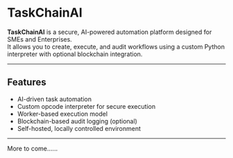 # TaskChainAI

**TaskChainAI** is a secure, AI-powered automation platform designed for SMEs and Enterprises.  
It allows you to create, execute, and audit workflows using a custom Python interpreter with optional blockchain integration.

---

## Features

- AI-driven task automation
- Custom opcode interpreter for secure execution
- Worker-based execution model
- Blockchain-based audit logging (optional)
- Self-hosted, locally controlled environment

---

More to come......

